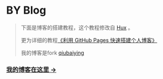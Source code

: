 # BY Blog

> 下面是博客的搭建教程，这个教程修改自 [Hux](https://github.com/Huxpro/huxpro.github.io) 。
> 
> 更为详细的教程[《利用 GitHub Pages 快速搭建个人博客》](http://www.jianshu.com/p/e68fba58f75c)
> 
> 我的博客是fork [qiubaiying](http://qiubaiying.github.io)
### [我的博客在这里 &rarr;](http://yaoqingyuan.github.io)

